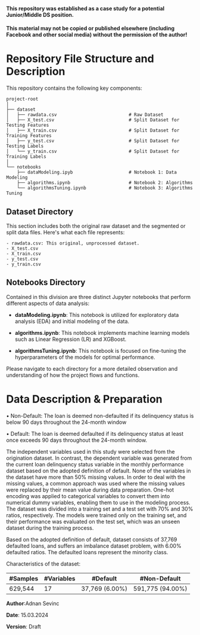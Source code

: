 #### This repository was established as a case study for a potential Junior/Middle DS position.
#### This material may not be copied or published elsewhere (including Facebook and other social media) without the permission of the author!

# Repository File Structure and Description 

This repository contains the following key components:

```
project-root
│
├── dataset
│   ├── rawdata.csv                           # Raw Dataset
│   ├── X_test.csv                            # Split Dataset for Testing Features
│   ├── X_train.csv                           # Split Dataset for Training Features
│   ├── y_test.csv                            # Split Dataset for Testing Labels
│   └── y_train.csv                           # Split Dataset for Training Labels
│
└── notebooks
    ├── dataModeling.ipyb                     # Notebook 1: Data Modeling
    ├── algorithms.ipynb                      # Notebook 2: Algorithms
    └── algorithmsTuning.ipynb                # Notebook 3: Algorithms Tuning

```

## Dataset Directory 
This section includes both the original raw dataset and the segmented or split data files. Here's what each file represents:

```
- rawdata.csv: This original, unprocessed dataset.
- X_test.csv
- X_train.csv
- y_test.csv
- y_train.csv

```

## Notebooks Directory
Contained in this division are three distinct Jupyter notebooks that perform different aspects of data analysis:

- **dataModeling.ipynb**: This notebook is utilized for exploratory data analysis (EDA) and initial modeling of the data.

- **algorithms.ipynb**: This notebook implements machine learning models such as Linear Regression (LR) and XGBoost.

- **algorithmsTuning.ipynb**: This notebook is focused on fine-tuning the hyperparameters of the models for optimal performance.

Please navigate to each directory for a more detailed observation and understanding of how the project flows and functions.


# Data Description & Preparation


• Non-Default: The loan is deemed non-defaulted if its delinquency status is below
90 days throughout the 24-month window

• Default: The loan is deemed defaulted if its delinquency status at least once
exceeds 90 days throughout the 24-month window.

The independent variables used in this study were selected from the origination dataset.
In contrast, the dependent variable was generated from the current loan delinquency status
variable in the monthly performance dataset based on the adopted definition of default. None
of the variables in the dataset have more than 50% missing values. In order to deal with the
missing values, a common approach was used where the missing values were replaced by their
mean value during data preparation. One-hot encoding was applied to categorical variables to
convert them into numerical dummy variables, enabling them to use in the modeling process.
The dataset was divided into a training set and a test set with 70% and 30% ratios, respectively.
The models were trained only on the training set, and their performance was evaluated on the
test set, which was an unseen dataset during the training process. 

Based on the adopted definition of default, dataset consists of 37,769 defaulted loans, and suffers
an imbalance dataset problem, with 6.00% defaulted ratios. The defaulted loans represent the minority class.

Characteristics of the dataset:

| #Samples | #Variables | #Default       | #Non-Default     |
|----------|------------|----------------|------------------|
| 629,544  | 17         | 37,769 (6.00%) | 591,775 (94.00%) |

**Author**:Adnan Sevinc

**Date**: 15.03.2024

**Version**: Draft

